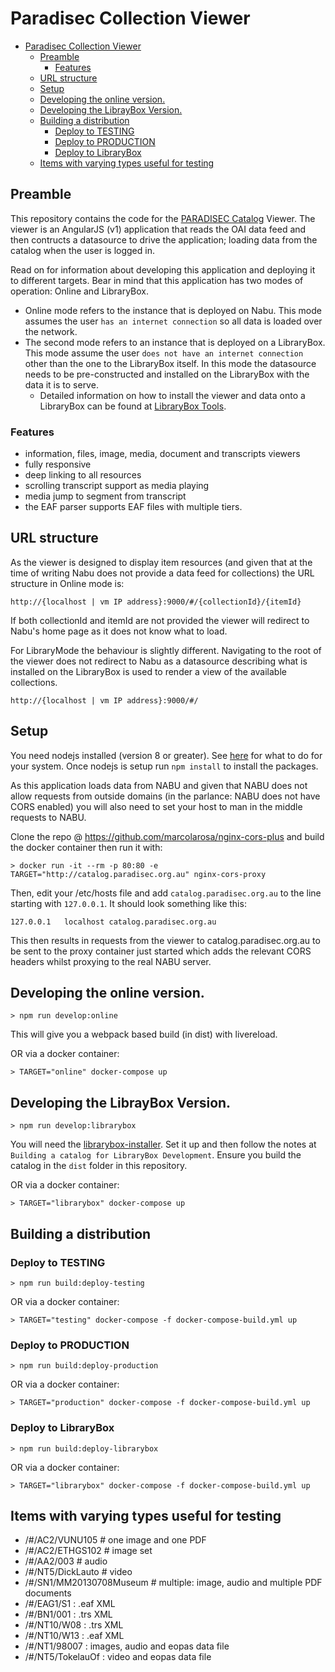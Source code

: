# Paradisec Collection Viewer

<!-- TOC depthFrom:2 depthTo:6 withLinks:1 updateOnSave:1 orderedList:0 -->

- [Paradisec Collection Viewer](#paradisec-collection-viewer)
  - [Preamble](#preamble)
    - [Features](#features)
  - [URL structure](#url-structure)
  - [Setup](#setup)
  - [Developing the online version.](#developing-the-online-version)
  - [Developing the LibrayBox Version.](#developing-the-libraybox-version)
  - [Building a distribution](#building-a-distribution)
    - [Deploy to TESTING](#deploy-to-testing)
    - [Deploy to PRODUCTION](#deploy-to-production)
    - [Deploy to LibraryBox](#deploy-to-librarybox)
  - [Items with varying types useful for testing](#items-with-varying-types-useful-for-testing)

<!-- /TOC -->

## Preamble

This repository contains the code for the [PARADISEC Catalog](https://github.com/nabu-catalog/nabu) Viewer. The viewer is
an AngularJS (v1) application that reads the OAI data feed and then contructs
a datasource to drive the application; loading data from the catalog when
the user is logged in.

Read on for information about developing this application and deploying it
to different targets. Bear in mind that this application has two modes of
operation: Online and LibraryBox.

-   Online mode refers to the instance that is deployed on Nabu. This mode assumes the user `has an internet connection` so all data is loaded over
    the network.
-   The second mode refers to an instance that is deployed on a LibraryBox. This mode assume the user `does not have an internet connection` other than the one to the LibraryBox itself. In this mode the datasource needs to be pre-constructed and installed on the LibraryBox with the data it is to serve.
    -   Detailed information on how to install the viewer and data onto a LibraryBox can be found at [LibraryBox Tools](librarybox-tools/README.md).

### Features

-   information, files, image, media, document and transcripts viewers
-   fully responsive
-   deep linking to all resources
-   scrolling transcript support as media playing
-   media jump to segment from transcript
-   the EAF parser supports EAF files with multiple tiers.

## URL structure

As the viewer is designed to display item resources (and given that at the
time of writing Nabu does not provide a data feed for collections) the URL
structure in Online mode is:

```
http://{localhost | vm IP address}:9000/#/{collectionId}/{itemId}
```

If both collectionId and itemId are not provided the viewer will redirect
to Nabu's home page as it does not know what to load.

For LibraryMode the behaviour is slightly different. Navigating to the root
of the viewer does not redirect to Nabu as a datasource describing what is
installed on the LibraryBox is used to render a view of the available
collections.

```
http://{localhost | vm IP address}:9000/#/
```

## Setup

You need nodejs installed (version 8 or greater). See [here](https://nodejs.org/en/download/) for what to do for your
system. Once nodejs is setup run `npm install` to install the packages.

As this application loads data from NABU and given that NABU does not allow requests from outside domains (in
the parlance: NABU does not have CORS enabled) you will also need to set your host to man in the middle requests
to NABU.

Clone the repo @ https://github.com/marcolarosa/nginx-cors-plus and build the docker container then run it with:

```
> docker run -it --rm -p 80:80 -e TARGET="http://catalog.paradisec.org.au" nginx-cors-proxy
```

Then, edit your /etc/hosts file and add `catalog.paradisec.org.au` to the line starting with `127.0.0.1`. It should
look something like this:

```
127.0.0.1	localhost catalog.paradisec.org.au
```

This then results in requests from the viewer to catalog.paradisec.org.au to be sent to the proxy container just started
which adds the relevant CORS headers whilst proxying to the real NABU server.

## Developing the online version.

```
> npm run develop:online
```

This will give you a webpack based build (in dist) with livereload.

OR via a docker container:

```
> TARGET="online" docker-compose up
```

## Developing the LibrayBox Version.

```
> npm run develop:librarybox
```

You will need the [librarybox-installer](https://github.com/marcolarosa/pdsc-librarybox-installer). Set it up and then follow the notes at `Building a catalog for LibraryBox Development`. Ensure you build the
catalog in the `dist` folder in this repository.

OR via a docker container:

```
> TARGET="librarybox" docker-compose up
```

## Building a distribution

### Deploy to TESTING

```
> npm run build:deploy-testing
```

OR via a docker container:

```
> TARGET="testing" docker-compose -f docker-compose-build.yml up
```

### Deploy to PRODUCTION

```
> npm run build:deploy-production
```

OR via a docker container:

```
> TARGET="production" docker-compose -f docker-compose-build.yml up
```

### Deploy to LibraryBox

```
> npm run build:deploy-librarybox
```

OR via a docker container:

```
> TARGET="librarybox" docker-compose -f docker-compose-build.yml up
```

## Items with varying types useful for testing

-   /#/AC2/VUNU105 # one image and one PDF
-   /#/AC2/ETHGS102 # image set
-   /#/AA2/003 # audio
-   /#/NT5/DickLauto # video
-   /#/SN1/MM20130708Museum # multiple: image, audio and multiple PDF documents
-   /#/EAG1/S1 : .eaf XML
-   /#/BN1/001 : .trs XML
-   /#/NT10/W08 : .trs XML
-   /#/NT10/W13 : .eaf XML
-   /#/NT1/98007 : images, audio and eopas data file
-   /#/NT5/TokelauOf : video and eopas data file
